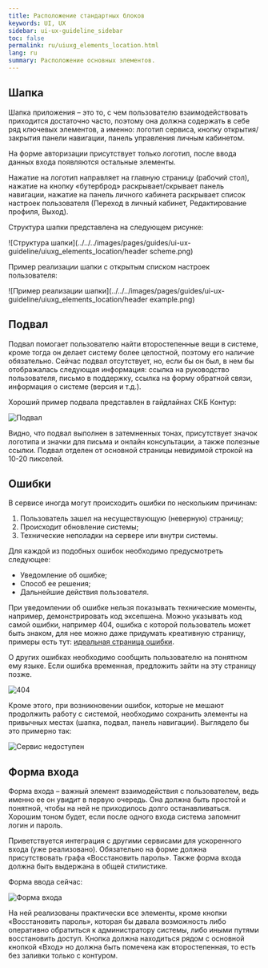 ```yaml
---
title: Расположение стандартных блоков
keywords: UI, UX
sidebar: ui-ux-guideline_sidebar
toc: false
permalink: ru/uiuxg_elements_location.html
lang: ru
summary: Расположение основных элементов.
---
```


## Шапка

Шапка приложения – это то, с чем пользователю взаимодействовать приходится достаточно часто, поэтому она должна содержать в себе ряд ключевых элементов, а именно: логотип сервиса, кнопку открытия/закрытия панели навигации, панель управления личным кабинетом.

На форме авторизации присутствует только логотип, после ввода данных входа появляются остальные элементы.

Нажатие на логотип направляет на главную страницу (рабочий стол), нажатие на кнопку «бутерброд» раскрывает/скрывает панель навигации, нажатие на панель личного кабинета раскрывает список настроек пользователя (Переход в личный кабинет, Редактирование профиля, Выход). 

Структура шапки представлена на следующем рисунке:

![Структура шапки](../../../images/pages/guides/ui-ux-guideline/uiuxg_elements_location/header scheme.png)

Пример реализации шапки с открытым списком настроек пользователя:

![Пример реализации шапки](../../../images/pages/guides/ui-ux-guideline/uiuxg_elements_location/header example.png)


## Подвал

Подвал помогает пользователю найти второстепенные вещи в системе, кроме тогда он делает систему более целостной, поэтому его наличие обязательно. Сейчас подвал отсутствует, но, если бы он был, в нем бы отображалась следующая информация: ссылка на руководство пользователя, письмо в поддержку, ссылка на форму обратной связи, информация о системе (версия и т.д.).

Хороший пример подвала представлен в гайдлайнах СКБ Контур:

![Подвал](../../../images/pages/guides/ui-ux-guideline/uiuxg_elements_location/4.png)

Видно, что подвал выполнен в затемненных тонах, присутствует значок логотипа и значки для письма и онлайн консультации, а также полезные ссылки. Подвал отделен от основной страницы невидимой строкой на 10-20 пикселей.

## Ошибки

В сервисе иногда могут происходить ошибки по нескольким причинам:

1. Пользователь зашел на несуществующую (неверную) страницу;
2. Происходит обновление системы;
3. Технические неполадки на сервере или внутри системы.

Для каждой из подобных ошибок необходимо предусмотреть следующее:

* Уведомление об ошибке;
* Способ ее решения;
* Дальнейшие действия пользователя.

При уведомлении об ошибке нельзя показывать технические моменты, например, демонстрировать код эксепшена. Можно указывать код самой ошибки, например 404, ошибка с которой пользователь может быть знаком, для нее можно даже придумать креативную страницу, примеры есть тут: [идеальная страница ошибки](https://habr.com/ru/post/213227/).

О других ошибках необходимо сообщить пользователю на понятном ему языке. Если ошибка временная, предложить зайти на эту страницу позже.

![404](../../../images/pages/guides/ui-ux-guideline/uiuxg_elements_location/5.png)

Кроме этого, при возникновении ошибок, которые не мешают продолжить работу с системой, необходимо сохранить элементы на привычных местах (шапка, подвал, панель навигации). Выглядело бы это примерно так:

![Сервис недоступен](../../../images/pages/guides/ui-ux-guideline/uiuxg_elements_location/6.png)

## Форма входа

Форма входа – важный элемент взаимодействия с пользователем, ведь именно ее он увидит в первую очередь. Она должна быть простой и понятной, чтобы на ней не приходилось долго останавливаться. Хорошим тоном будет, если после одного входа система запомнит логин и пароль.

Приветствуется интеграция с другими сервисами для ускоренного входа (уже реализовано). Обязательно на форме должна присутствовать графа «Восстановить пароль». Также форма входа должна быть выдержана в общей стилистике.

Форма ввода сейчас:

![Форма входа](../../../images/pages/guides/ui-ux-guideline/uiuxg_elements_location/7.png)

На ней реализованы практически все элементы, кроме кнопки «Восстановить пароль», которая бы давала возможность либо оперативно обратиться к администратору системы, либо иными путями восстановить доступ. Кнопка должна находиться рядом с основной кнопкой «Вход» но должна быть помечена как второстепенная, то есть без заливки только с контуром.
